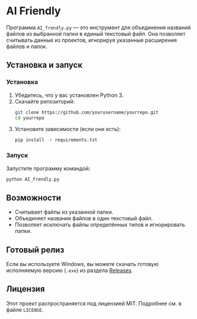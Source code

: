 # AI Friendly

Программа `AI_frendly.py` — это инструмент для объединения названий файлов из выбранной папки в единый текстовый файл. Она позволяет считывать данные из проектов, игнорируя указанные расширения файлов и папок.

## Установка и запуск

### Установка
1. Убедитесь, что у вас установлен Python 3.
2. Скачайте репозиторий:
   ```sh
   git clone https://github.com/yourusername/yourrepo.git
   cd yourrepo
   ```
3. Установите зависимости (если они есть):
   ```sh
   pip install -r requirements.txt
   ```

### Запуск
Запустите программу командой:
   ```sh
   python AI_frendly.py
   ```

## Возможности
- Считывает файлы из указанной папки.
- Объединяет названия файлов в один текстовый файл.
- Позволяет исключать файлы определённых типов и игнорировать папки.

## Готовый релиз
Если вы используете Windows, вы можете скачать готовую исполняемую версию (`.exe`) из раздела [Releases](https://github.com/yourusername/yourrepo/releases).

## Лицензия
Этот проект распространяется под лицензией MIT. Подробнее см. в файле `LICENSE`.
